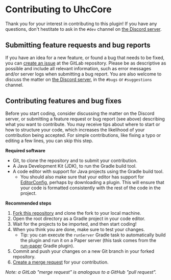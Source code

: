 # Contributing to UhcCore

Thank you for your interest in contributing to this plugin!
If you have any questions, don't hestitate to ask in the `#dev` channel
on [the Discord server](discord-invite).

[discord-invite]: https://discord.gg/fDCaKMX

## Submitting feature requests and bug reports

If you have an idea for a new feature, or found a bug that needs to be
fixed, you can [create an issue][issue-tracker] at the GitLab repository.
Please be as descriptive as possible and include all relevant information,
such as error messages and/or server logs when submitting a bug report.
You are also welcome to discuss the matter on
[the Discord server][discord-invite], in the `#bugs` or `#suggestions` channel.

[issue-tracker]: https://gitlab.com/uhccore/uhccore/-/issues

## Contributing features and bug fixes

Before you start coding, consider discussing the matter on the Discord server,
or submitting a feature request or bug report (see above) describing what
you want to contribute. You may receive tips about where to start or how to
structure your code, which increases the likelihood of your contribution being
accepted. For simple contributions, like fixing a typo or editing a few lines,
you can skip this step.

**Required software**

- Git, to clone the repository and to submit your contribution.
- A Java Development Kit (JDK), to run the Gradle build tool.
- A code editor with support for Java projects using the Gradle build tool.
  - You should also make sure that your editor has support for
  [EditorConfig](https://editorconfig.org), perhaps by downloading a plugin.
  This will ensure that your code is formatted consistently with the rest
  of the code in the project.

**Recommended steps**

1. [Fork this repository][forking] and clone the fork to your local machine.
2. Open the root directory as a Gradle project in your code editor.
3. Wait for the projects to be imported, and then start coding!
4. When you think you are done, make sure to test your changes.
    - Tip: you can execute the `runServer` Gradle task to automatically
    build the plugin and run it on a Paper server (this task comes
    from the [run-paper][run-paper] Gradle plugin).
5. Commit and push your changes on a new Git branch in your forked repository.
6. [Create a merge request][merging] for your contribution.

*Note: a GitLab "merge request" is analogous to a GitHub "pull request".*

[forking]: https://docs.gitlab.com/ee/user/project/repository/forking_workflow.html
[merging]: https://docs.gitlab.com/ee/user/project/repository/forking_workflow.html#merging-upstream
[run-paper]: https://github.com/jpenilla/run-paper

